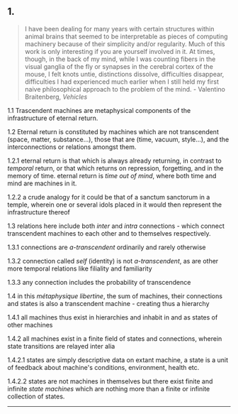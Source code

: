 ## 1.

> I have been dealing for many years with certain structures within animal brains that seemed to be interpretable as pieces of computing machinery because of their simplicity and/or regularity. Much of this work is only interesting if you are yourself involved in it. At times, though, in the back of my mind, while I was counting fibers in the visual ganglia of the fly or synapses in the cerebral cortex of the mouse, I felt knots untie, distinctions dissolve, difficulties disappear, difficulties I had experienced much earlier when I still held my first naive philosophical approach to the problem of the mind. - Valentino Braitenberg, _Vehicles_

1.1 Trascendent machines are metaphysical components of the infrastructure of eternal return. 


1.2 Eternal return is constituted by machines which are not transcendent (space, matter, substance...), those that are (time, vacuum, style...), and the interconnections or relations amongst them.

1.2.1 eternal return is that which is always already returning, in contrast to _temporal_ return, or that which returns on repression, forgetting, and in the memory of time. eternal return is _time out of mind_, where both time and mind are machines in it.

1.2.2 a crude analogy for it could be that of a sanctum sanctorum in a temple, wherein one or several idols placed in it would then represent the infrastructure thereof 


1.3 relations here include both _inter_ and _intra_ connections - which connect transcendent machines to each other and to themselves respectively.

1.3.1 connections are _a-transcendent_ ordinarily and rarely otherwise

1.3.2 connection called _self_ (identity) is not _a-transcendent_, as are other more temporal relations like filiality and familiarity

1.3.3 any connection includes the probability of transcendence 


1.4 in this _métaphysique libertine_, the sum of machines, their connections and states is also a transcendent machine - creating thus a hierarchy

1.4.1 all machines thus exist in hierarchies and inhabit in and as states of other machines

1.4.2 all machines exist in a finite field of states and connections, wherein state transitions are relayed inter alia

1.4.2.1 states are simply descriptive data on extant machine, a state is a unit of feedback about machine's conditions, environment, health etc.

1.4.2.2 states are not machines in themselves but there exist finite and infinite _state machines_ which are nothing more than a finite or infinite collection of states. 

--- 
